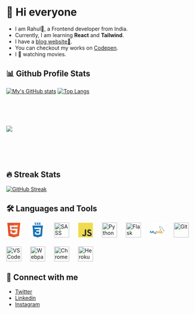  # 👋 Hi everyone
 
- I am Rahul🙂, a Frontend developer from India. 
- Currently, I am learning **React** and **Tailwind**.
- I have a [blog website📝](https://rahulbaran.hashnode.dev/).
- You can checkout my works on [Codepen](https://codepen.io/rahulbaran).
- I 💜 watching movies.

## 📊 Github Profile Stats
[![My's GitHub stats](https://github-readme-stats.vercel.app/api?username=rahulbaran&show_icons=true&theme=onedark&hide_border=true)](https://github.com/rahulbaran/github-readme-stats)
[![Top Langs](https://github-readme-stats.vercel.app/api/top-langs/?username=rahulbaran&layout=compact&langs_count=8&hide=c%2B%2B&theme=onedark&hide_border=true&card_width=270)](https://github.com/anuraghazra/github-readme-stats)

<img src="https://activity-graph.herokuapp.com/graph?username=Rahulbaran&theme=one-dark&hide_border=true" style="margin-block: 5em"/>

## 🔥 Streak Stats
[![GitHub Streak](https://github-readme-streak-stats.herokuapp.com/?user=Rahulbaran&theme=onedark&hide_border=true)](https://git.io/streak-stats)

## 🛠️ Languages and Tools
<div style="display:flex;gap:1.5rem;flex-wrap:wrap">
  <img src="https://github.com/devicons/devicon/blob/master/icons/html5/html5-original.svg" title="HTML5" width="40" height="40"/>
  <img src="https://github.com/devicons/devicon/blob/master/icons/css3/css3-plain-wordmark.svg"  title="CSS3" width="40" height="40"/>
  <img src="https://cdn.jsdelivr.net/gh/devicons/devicon/icons/sass/sass-original.svg" title="SASS" width="40" height="40"/>
  <img src="https://github.com/devicons/devicon/blob/master/icons/javascript/javascript-original.svg" title="JavaScript" width="40" height="40"/>
  <img src="https://cdn.jsdelivr.net/gh/devicons/devicon/icons/python/python-original.svg" title="Python" width="40" height="40"/>
  <img src="https://cdn.jsdelivr.net/gh/devicons/devicon/icons/flask/flask-original.svg" title="Flask" width="40" height="40"/>
  <img src="https://github.com/devicons/devicon/blob/master/icons/mysql/mysql-original-wordmark.svg" title="MySQL" width="40" height="40"/>
  <img src="https://cdn.jsdelivr.net/gh/devicons/devicon/icons/git/git-original.svg" title="Git" width="40" height="40"/>
  <img src="https://cdn.jsdelivr.net/gh/devicons/devicon/icons/vscode/vscode-original.svg" title="VSCode" width="40" height="40"/>
  <img src="https://cdn.jsdelivr.net/gh/devicons/devicon/icons/webpack/webpack-plain.svg" title="Webpack" width="40" height="40"/>
  <img src="https://cdn.jsdelivr.net/gh/devicons/devicon/icons/chrome/chrome-original.svg" title="Chrome" width="40" height="40"/>
  <img src="https://cdn.jsdelivr.net/gh/devicons/devicon/icons/heroku/heroku-plain-wordmark.svg" title="Heroku" width="40" height="40"/>
</div>

## 🤝 Connect with me
- [Twitter](https://twitter.com/Rahul9422dev)
- [Linkedin](https://www.linkedin.com/in/rahulbaran/)
- [Instagram](https://www.instagram.com/rahulkumar109422/)
